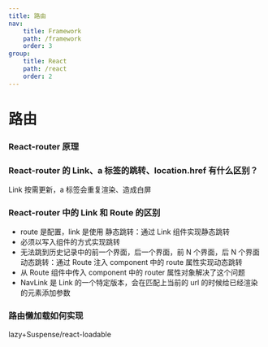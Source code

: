 ```yaml
---
title: 路由
nav:
    title: Framework
    path: /framework
    order: 3
group:
    title: React
    path: /react
    order: 2
---
```


# 路由

### React-router 原理

### React-router 的 Link、a 标签的跳转、location.href 有什么区别？

Link 按需更新，a 标签会重复渲染、造成白屏

### React-router 中的 Link 和 Route 的区别

-   route 是配置，link 是使用
    静态跳转：通过 Link 组件实现静态跳转
-   必须以写入组件的方式实现跳转
-   无法跳到历史记录中的前一个界面，后一个界面，前 N 个界面，后 N 个界面
    动态跳转：通过 Route 注入 component 中的 route 属性实现动态跳转
-   从 Route 组件中传入 component 中的 router 属性对象解决了这个问题
-   NavLink 是 Link 的一个特定版本，会在匹配上当前的 url 的时候给已经渲染的元素添加参数

### 路由懒加载如何实现

lazy+Suspense/react-loadable

